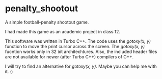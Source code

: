 penalty_shootout
================

A simple football-penalty shootout game.

I had made this game as an academic project in class 12.

This software was written in Turbo C++. The code uses the <i>gotoxy(x, y)</i> function to move the print cursor across
the screen. The <i>gotoxy(x, y)</i> fucntion works only in 32 bit architechtures. Also, the included header files are not available for newer (after Turbo C++) compilers of C++.

I will try to find an alternative for <i>gotoxy(x, y)</i>. Maybe you can help me with it. :)
